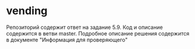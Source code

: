 # vending
Репозиторий содержит ответ на задание 5.9.
Код и описание содержится в ветви master. 
Подробное описание решения содержится в документе "Информация для проверяющего"
